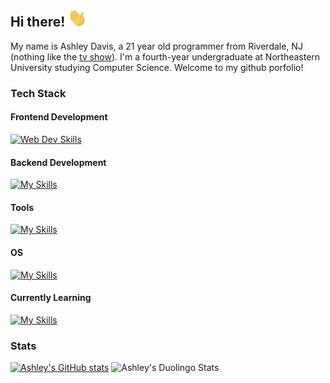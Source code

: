 ## Hi there! <img src="https://raw.githubusercontent.com/ashleytdavis/ashleytdavis/main/wave.gif" width="30px">

My name is Ashley Davis, a 21 year old programmer from Riverdale, NJ (nothing like the [tv show](https://en.wikipedia.org/wiki/Riverdale_(American_TV_series))). I'm a fourth-year undergraduate at Northeastern University studying Computer Science. Welcome to my github porfolio!

<!--
  My current tech stack & I'm always learning new things!
-->
### Tech Stack
#### Frontend Development
[![Web Dev Skills](https://skillicons.dev/icons?i=ts,js,html,css,react,vite,bootstrap,tailwind)](https://skillicons.dev)
#### Backend Development
[![My Skills](https://skillicons.dev/icons?i=java,mysql,mongo,flask,firebase)](https://skillicons.dev)
#### Tools
[![My Skills](https://skillicons.dev/icons?i=docker,git,vim,vscode,eclipse,idea,pycharm,latex,photoshop)](https://skillicons.dev)
#### OS
[![My Skills](https://skillicons.dev/icons?i=linux,windows)](https://skillicons.dev)
#### Currently Learning
[![My Skills](https://skillicons.dev/icons?i=aws,redis)](https://skillicons.dev)


### Stats
[![Ashley's GitHub stats](https://github-readme-stats.vercel.app/api?username=ashleytdavis)](https://github.com/anuraghazra/github-readme-stats)
![Ashley's Duolingo Stats](https://github-duolingo-widget.onrender.com/api/duolingo-badge?username=a-shelly123)
